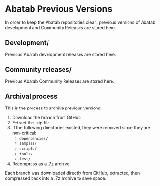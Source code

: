 # Abatab Previous Versions

In order to keep the Abatab repositories clean, previous versions of Abatab development and Community Releases are stored here.

## Development/

Previous Abatab development releases are stored here.

## Community releases/

Previous Abatab Community Releases are stored here.

## Archival process

This is the process to archive previous versions:

1. Download the branch from GitHub
2. Extract the .zip file
3. If the following directories existed, they were removed since they are non-critical:
    - `dependencies/`
    - `samples/`
    - `scripts/`
    - `tools/`
    - `test/`
4. Recompress as a .7z archive

Each branch was downloaded directly from GitHub, extracted, then compressed back into a .7z archive to save space.
